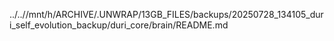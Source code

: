 ../..//mnt/h/ARCHIVE/.UNWRAP/13GB_FILES/backups/20250728_134105_duri_self_evolution_backup/duri_core/brain/README.md